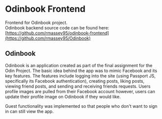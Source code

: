 # Odinbook Frontend
Frontend for Odinbook project.<br>
Odinbook backend source code can be found here: [https://github.com/rmassey95/odinbook-frontend](https://github.com/rmassey95/Odinbook)

## Odinbook

Odinbook is an application created as part of the final assignment for the Odin Project. The basic idea behind the app was to mimic Facebook and its key features. The features include logging into the site (using Passport JS, specifically its Facebook authentication), creating posts, liking posts, viewing friend posts, and sending and receiving friends requests. Users profile images are pulled from their Facebook account however, users can update their profile image on Odinbook if they would like.

Guest functionality was implemented so that people who don't want to sign in can still view the app. 
